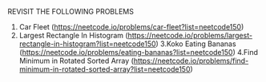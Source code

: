 REVISIT THE FOLLOWING PROBLEMS
1. Car Fleet (https://neetcode.io/problems/car-fleet?list=neetcode150)
2. Largest Rectangle In Histogram (https://neetcode.io/problems/largest-rectangle-in-histogram?list=neetcode150)
3.Koko Eating Bananas (https://neetcode.io/problems/eating-bananas?list=neetcode150)
4.Find Minimum in Rotated Sorted Array (https://neetcode.io/problems/find-minimum-in-rotated-sorted-array?list=neetcode150)